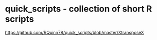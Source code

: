 # quick_scripts - collection of short R scripts 
https://github.com/RQuinn78/quick_scripts/blob/master/XtransposeX
